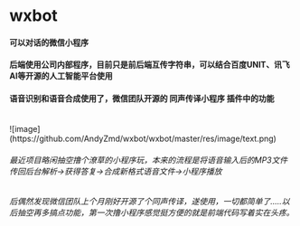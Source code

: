 # wxbot
#### 可以对话的微信小程序<br>
#### 后端使用公司内部程序，目前只是前后端互传字符串，可以结合百度UNIT、讯飞AI等开源的人工智能平台使用<br>
#### 语音识别和语音合成使用了，微信团队开源的 同声传译小程序 插件中的功能<br>

<br>
![image](https://github.com/AndyZmd/wxbot/wxbot/master/res/image/text.png)<br>

###### 最近项目略闲抽空撸个潦草的小程序玩，本来的流程是将语音输入后的MP3文件传回后台解析->获得答复->合成新格式语音文件->小程序播放<br>
###### 后偶然发现微信团队上个月刚好开源了个同声传译，遂使用，一切都简单了.....以后抽空再多搞点功能，第一次撸小程序感觉挺方便的就是前端代码写着实在头疼。
